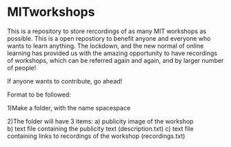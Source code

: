# MITworkshops

This is a repository to store rercordings of as many MIT workshops as possible. This is a open repostiory to benefit anyone and everyone who wants to learn anything. The lockdown, and the new normal of online learning has provided us with the amazing opportunity to have recordings of workshops, which can be referred again and again, and by larger number of people!

If anyone wants to contribute, go ahead!

Format to be followed:

1)Make a folder, with the name <clubname>space<workshop name>space<start date in DD-MM-YY>

2)The folder will have 3 items: 
a) publicity image of the workshop  
b) text file containing the publicity text (description.txt)
c) text file containing links to recordings of the workshop (recordings.txt)

